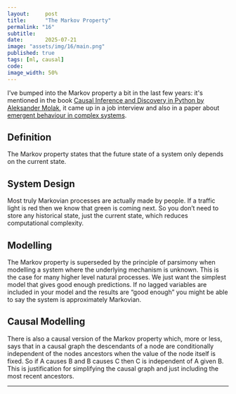 ```yaml
---
layout:     post
title:      "The Markov Property"
permalink: "16"
subtitle:   
date:       2025-07-21
image: "assets/img/16/main.png"
published: true
tags: [ml, causal]
code: 
image_width: 50%
---
```


I’ve bumped into the Markov property a bit in the last few years: it's mentioned in the book [Causal Inference and Discovery in Python by Aleksander Molak](https://alxndr.io/), it came up in a job interview and also in a paper about [emergent behaviour in complex systems](https://arxiv.org/abs/2402.09090). 

## Definition
The Markov property states that the future state of a system only depends on the current state.

## System Design
Most truly Markovian processes are actually made by people. If a traffic light is red then we know that green is coming next. So you don’t need to store any historical state, just the current state, which reduces computational complexity. 

## Modelling
The Markov property is superseded by the principle of parsimony when modelling a system where the underlying mechanism is unknown. This is the case for many higher level natural processes. We just want the simplest model that gives good enough predictions. If no lagged variables are included in your model and the results are “good enough” you might be able to say the system is approximately Markovian. 

## Causal Modelling
There is also a causal version of the Markov property which, more or less, says that in a causal graph the descendants of a node are conditionally independent of the nodes ancestors when the value of the node itself is fixed. So if A causes B and B causes C then C is independent of A given B. This is justification for simplifying the causal graph and just including the most recent ancestors. 

___